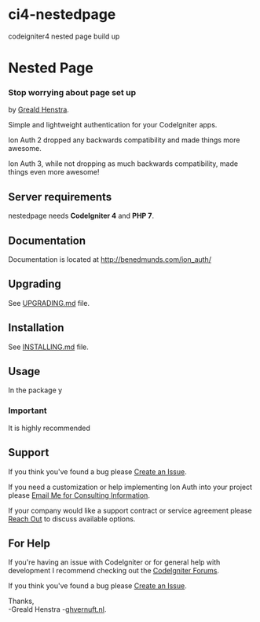# ci4-nestedpage
codeigniter4 nested page build up
# Nested Page
### Stop worrying about page set up
by [Greald Henstra](https://ghvernuft.nl).

Simple and lightweight authentication for your CodeIgniter apps.

Ion Auth 2 dropped any backwards compatibility and made things more
awesome.

Ion Auth 3, while not dropping as much backwards compatibility, made things
even more awesome!

## Server requirements
nestedpage needs **CodeIgniter 4** and **PHP 7**.

## Documentation
Documentation is located at http://benedmunds.com/ion_auth/

## Upgrading
See [UPGRADING.md](UPGRADING.md) file.

## Installation
See [INSTALLING.md](INSTALLING.md) file.

## Usage
In the package y

### Important
It is highly recommended 


## Support
If you think you've found a bug please [Create an Issue](https://github.com/greald/ci4-nestedpage/issues).

If you need a customization or help implementing Ion Auth into your project please [Email Me for Consulting Information](mailto:greaties@ghvernuft.nl).

If your company would like a support contract or service agreement please [Reach Out](mailto:greaties@ghvernuft.nl) to discuss available options.


## For Help
If you're having an issue with CodeIgniter or for general help with development I recommend checking out the [CodeIgniter Forums](http://forum.codeigniter.com).

If you think you've found a bug please [Create an Issue](https://github.com/greald/ci4-nestedpage/issues).


Thanks,    
-Greald Henstra
-[ghvernuft.nl](https://ghvernuft.nl).
